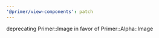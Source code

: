 ```yaml
---
'@primer/view-components': patch
---
```


deprecating Primer::Image in favor of Primer::Alpha::Image
